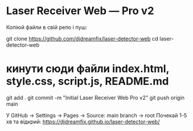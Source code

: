 # Laser Receiver Web — Pro v2

Копіюй файли в свій репо і пуш:

git clone https://github.com/djdreamfix/laser-detector-web
cd laser-detector-web
# кинути сюди файли index.html, style.css, script.js, README.md
git add .
git commit -m "Initial Laser Receiver Web Pro v2"
git push origin main

У GitHub -> Settings -> Pages -> Source: main branch -> root
Почекай 1-5 хв та відкрий:
https://djdreamfix.github.io/laser-detector-web/